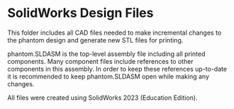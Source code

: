 # SolidWorks Design Files

This folder includes all CAD files needed to make incremental changes to the phantom design and generate new STL files for printing.

phantom.SLDASM is the top-level assembly file including all printed components. Many component files include references to other components in this assembly. In order to keep these references up-to-date it is recommended to keep phantom.SLDASM open while making any changes.

All files were created using SolidWorks 2023 (Education Edition).
